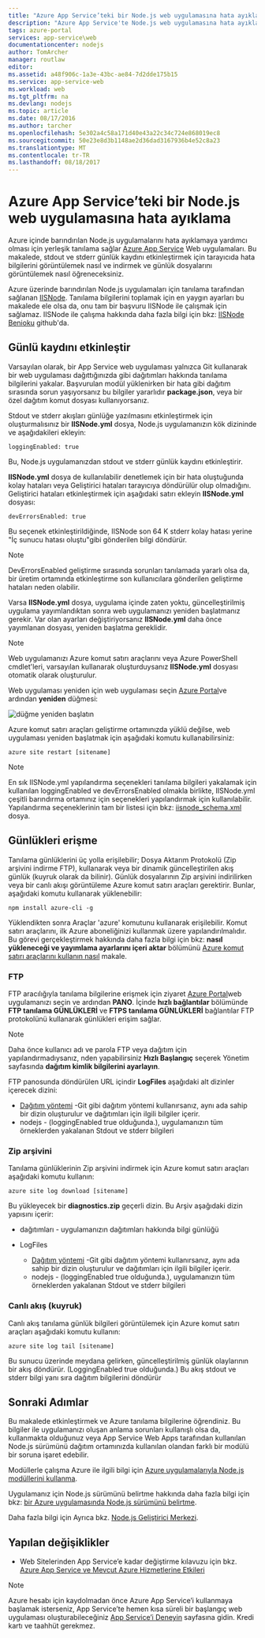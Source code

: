 ```yaml
---
title: "Azure App Service’teki bir Node.js web uygulamasına hata ayıklama"
description: "Azure App Service'te Node.js web uygulamasına hata ayıklama öğrenin."
tags: azure-portal
services: app-service\web
documentationcenter: nodejs
author: TomArcher
manager: routlaw
editor: 
ms.assetid: a48f906c-1a3e-43bc-ae84-7d2dde175b15
ms.service: app-service-web
ms.workload: web
ms.tgt_pltfrm: na
ms.devlang: nodejs
ms.topic: article
ms.date: 08/17/2016
ms.author: tarcher
ms.openlocfilehash: 5e302a4c58a171d40e43a22c34c724e868019ec8
ms.sourcegitcommit: 50e23e8d3b1148ae2d36dad3167936b4e52c8a23
ms.translationtype: MT
ms.contentlocale: tr-TR
ms.lasthandoff: 08/18/2017
---
```

# <a name="how-to-debug-a-nodejs-web-app-in-azure-app-service"></a>Azure App Service’teki bir Node.js web uygulamasına hata ayıklama
Azure içinde barındırılan Node.js uygulamalarını hata ayıklamaya yardımcı olması için yerleşik tanılama sağlar [Azure App Service](http://go.microsoft.com/fwlink/?LinkId=529714) Web uygulamaları. Bu makalede, stdout ve stderr günlük kaydını etkinleştirmek için tarayıcıda hata bilgilerini görüntülemek nasıl ve indirmek ve günlük dosyalarını görüntülemek nasıl öğreneceksiniz.

Azure üzerinde barındırılan Node.js uygulamaları için tanılama tarafından sağlanan [IISNode]. Tanılama bilgilerini toplamak için en yaygın ayarları bu makalede ele olsa da, onu tam bir başvuru IISNode ile çalışmak için sağlamaz. IISNode ile çalışma hakkında daha fazla bilgi için bkz: [IISNode Benioku] github'da.

<a id="enablelogging"></a>

## <a name="enable-logging"></a>Günlü kaydını etkinleştir
Varsayılan olarak, bir App Service web uygulaması yalnızca Git kullanarak bir web uygulaması dağıttığınızda gibi dağıtımları hakkında tanılama bilgilerini yakalar. Başvurulan modül yüklenirken bir hata gibi dağıtım sırasında sorun yaşıyorsanız bu bilgiler yararlıdır **package.json**, veya bir özel dağıtım komut dosyası kullanıyorsanız.

Stdout ve stderr akışları günlüğe yazılmasını etkinleştirmek için oluşturmalısınız bir **IISNode.yml** dosya, Node.js uygulamanızın kök dizininde ve aşağıdakileri ekleyin:

    loggingEnabled: true

Bu, Node.js uygulamanızdan stdout ve stderr günlük kaydını etkinleştirir.

**IISNode.yml** dosya de kullanılabilir denetlemek için bir hata oluştuğunda kolay hataları veya Geliştirici hataları tarayıcıya döndürülür olup olmadığını. Geliştirici hataları etkinleştirmek için aşağıdaki satırı ekleyin **IISNode.yml** dosyası:

    devErrorsEnabled: true

Bu seçenek etkinleştirildiğinde, IISNode son 64 K stderr kolay hatası yerine "İç sunucu hatası oluştu"gibi gönderilen bilgi döndürür.

> [!NOTE]
> DevErrorsEnabled geliştirme sırasında sorunları tanılamada yararlı olsa da, bir üretim ortamında etkinleştirme son kullanıcılara gönderilen geliştirme hataları neden olabilir.
> 
> 

Varsa **IISNode.yml** dosya, uygulama içinde zaten yoktu, güncelleştirilmiş uygulama yayımlandıktan sonra web uygulamanızı yeniden başlatmanız gerekir. Var olan ayarları değiştiriyorsanız **IISNode.yml** daha önce yayımlanan dosyası, yeniden başlatma gereklidir.

> [!NOTE]
> Web uygulamanızı Azure komut satırı araçlarını veya Azure PowerShell cmdlet'leri, varsayılan kullanarak oluşturduysanız **IISNode.yml** dosyası otomatik olarak oluşturulur.
> 
> 

Web uygulaması yeniden için web uygulaması seçin [Azure Portal](https://portal.azure.com)ve ardından **yeniden** düğmesi:

![düğme yeniden başlatın][restart-button]

Azure komut satırı araçları geliştirme ortamınızda yüklü değilse, web uygulaması yeniden başlatmak için aşağıdaki komutu kullanabilirsiniz:

    azure site restart [sitename]

> [!NOTE]
> En sık IISNode.yml yapılandırma seçenekleri tanılama bilgileri yakalamak için kullanılan loggingEnabled ve devErrorsEnabled olmakla birlikte, IISNode.yml çeşitli barındırma ortamınız için seçenekleri yapılandırmak için kullanılabilir. Yapılandırma seçeneklerinin tam bir listesi için bkz: [iisnode_schema.xml](https://github.com/tjanczuk/iisnode/blob/master/src/config/iisnode_schema.xml) dosya.
> 
> 

<a id="viewlogs"></a>

## <a name="accessing-logs"></a>Günlükleri erişme
Tanılama günlüklerini üç yolla erişilebilir; Dosya Aktarım Protokolü (Zip arşivini indirme FTP), kullanarak veya bir dinamik güncelleştirilen akış günlük (kuyruk olarak da bilinir). Günlük dosyalarının Zip arşivini indirilirken veya bir canlı akışı görüntüleme Azure komut satırı araçları gerektirir. Bunlar, aşağıdaki komutu kullanarak yüklenebilir:

    npm install azure-cli -g

Yüklendikten sonra Araçlar 'azure' komutunu kullanarak erişilebilir. Komut satırı araçlarını, ilk Azure aboneliğinizi kullanmak üzere yapılandırılmalıdır. Bu görevi gerçekleştirmek hakkında daha fazla bilgi için bkz: **nasıl yükleneceği ve yayımlama ayarlarını içeri aktar** bölümünü [Azure komut satırı araçlarını kullanın nasıl](../xplat-cli-connect.md) makale.

### <a name="ftp"></a>FTP
FTP aracılığıyla tanılama bilgilerine erişmek için ziyaret [Azure Portal](https://portal.azure.com)web uygulamanızı seçin ve ardından **PANO**. İçinde **hızlı bağlantılar** bölümünde **FTP tanılama GÜNLÜKLERİ** ve **FTPS tanılama GÜNLÜKLERİ** bağlantılar FTP protokolünü kullanarak günlükleri erişim sağlar.

> [!NOTE]
> Daha önce kullanıcı adı ve parola FTP veya dağıtım için yapılandırmadıysanız, nden yapabilirsiniz **Hızlı Başlangıç** seçerek Yönetim sayfasında **dağıtım kimlik bilgilerini ayarlayın**.
> 
> 

FTP panosunda döndürülen URL içindir **LogFiles** aşağıdaki alt dizinler içerecek dizini:

* [Dağıtım yöntemi](web-sites-deploy.md) -Git gibi dağıtım yöntemi kullanırsanız, aynı ada sahip bir dizin oluşturulur ve dağıtımları için ilgili bilgiler içerir.
* nodejs - (loggingEnabled true olduğunda.), uygulamanızın tüm örneklerden yakalanan Stdout ve stderr bilgileri

### <a name="zip-archive"></a>Zip arşivini
Tanılama günlüklerinin Zip arşivini indirmek için Azure komut satırı araçları aşağıdaki komutu kullanın:

    azure site log download [sitename]

Bu yükleyecek bir **diagnostics.zip** geçerli dizin. Bu Arşiv aşağıdaki dizin yapısını içerir:

* dağıtımları - uygulamanızın dağıtımları hakkında bilgi günlüğü
* LogFiles
  
  * [Dağıtım yöntemi](web-sites-deploy.md) -Git gibi dağıtım yöntemi kullanırsanız, aynı ada sahip bir dizin oluşturulur ve dağıtımları için ilgili bilgiler içerir.
  * nodejs - (loggingEnabled true olduğunda.), uygulamanızın tüm örneklerden yakalanan Stdout ve stderr bilgileri

### <a name="live-stream-tail"></a>Canlı akış (kuyruk)
Canlı akış tanılama günlük bilgileri görüntülemek için Azure komut satırı araçları aşağıdaki komutu kullanın:

    azure site log tail [sitename]

Bu sunucu üzerinde meydana gelirken, güncelleştirilmiş günlük olaylarının bir akış döndürür. (LoggingEnabled true olduğunda.) Bu akış stdout ve stderr bilgi yanı sıra dağıtım bilgilerini döndürür

<a id="nextsteps"></a>

## <a name="next-steps"></a>Sonraki Adımlar
Bu makalede etkinleştirmek ve Azure tanılama bilgilerine öğrendiniz. Bu bilgiler ile uygulamanızı oluşan anlama sorunları kullanışlı olsa da, kullanmakta olduğunuz veya App Service Web Apps tarafından kullanılan Node.js sürümünü dağıtım ortamınızda kullanılan olandan farklı bir modülü bir soruna işaret edebilir.

Modüllerle çalışma Azure ile ilgili bilgi için [Azure uygulamalarıyla Node.js modüllerini kullanma](../nodejs-use-node-modules-azure-apps.md).

Uygulamanız için Node.js sürümünü belirtme hakkında daha fazla bilgi için bkz: [bir Azure uygulamasında Node.js sürümünü belirtme].

Daha fazla bilgi için Ayrıca bkz. [Node.js Geliştirici Merkezi](/develop/nodejs/).

## <a name="whats-changed"></a>Yapılan değişiklikler
* Web Sitelerinden App Service’e kadar değiştirme kılavuzu için bkz. [Azure App Service ve Mevcut Azure Hizmetlerine Etkileri](http://go.microsoft.com/fwlink/?LinkId=529714)

> [!NOTE]
> Azure hesabı için kaydolmadan önce Azure App Service’i kullanmaya başlamak isterseniz, App Service’te hemen kısa süreli bir başlangıç web uygulaması oluşturabileceğiniz [App Service’i Deneyin](https://azure.microsoft.com/try/app-service/) sayfasına gidin. Kredi kartı ve taahhüt gerekmez.
> 
> 

[IISNode]: https://github.com/tjanczuk/iisnode
[IISNode Benioku]: https://github.com/tjanczuk/iisnode#readme
[How to Use The Azure Command-Line Interface]:../cli-install-nodejs.md
[Using Node.js Modules with Azure Applications]: ../nodejs-use-node-modules-azure-apps.md
[bir Azure uygulamasında Node.js sürümünü belirtme]: ../nodejs-specify-node-version-azure-apps.md

[restart-button]: ./media/web-sites-nodejs-debug/restartbutton.png

